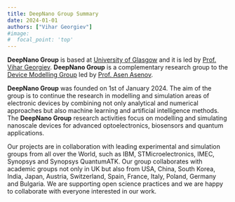 ```yaml
---
title: DeepNano Group Summary
date: 2024-01-01
authors: ["Vihar Georgiev"]
#image:
#  focal_point: 'top'
---
```


**DeepNano Group** is based at [University of Glasgow](https://www.gla.ac.uk/) and it is led by [Prof. Vihar Georgiev](https://www.gla.ac.uk/schools/engineering/staff/vihargeorgiev/#). **DeepNano Group** is a complementary research group to the [Device Modelling Group](https://www.gla.ac.uk/research/az/devmod/) led by [Prof. Asen Asenov](https://www.gla.ac.uk/schools/engineering/staff/asenasenov/). 

**DeepNano Group** was founded on 1st of January 2024. The aim of the group is to continue the research in modelling and simulation areas of electronic devices by combining not only analytical and numerical approaches but also machine learning and artificial intelligence methods. The **DeepNano Group** research activities focus on modelling and simulating nanoscale devices for advanced optoelectronics, biosensors and quantum applications. 

Our projects are in collaboration with leading experimental and simulation groups from all over the World, such as IBM, STMicroelectronics, IMEC, Synopsys and Synopsys QuantumATK. Our group collaborates with academic groups not only in UK but also from USA, China, South Korea, India, Japan, Austria, Switzerland, Spain, France, Italy, Poland, Germany and Bulgaria. We are supporting open science practices and we are happy to collaborate with everyone interested in our work.

<!--more-->

